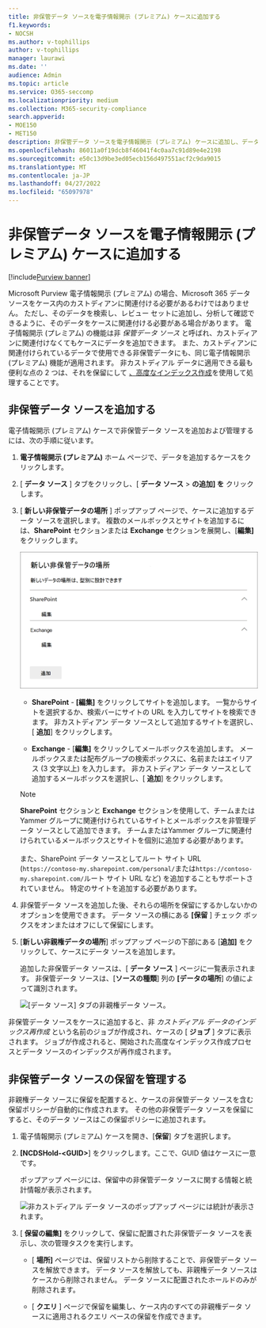 ```yaml
---
title: 非保管データ ソースを電子情報開示 (プレミアム) ケースに追加する
f1.keywords:
- NOCSH
ms.author: v-tophillips
author: v-tophillips
manager: laurawi
ms.date: ''
audience: Admin
ms.topic: article
ms.service: O365-seccomp
ms.localizationpriority: medium
ms.collection: M365-security-compliance
search.appverid:
- MOE150
- MET150
description: 非保管データ ソースを電子情報開示 (プレミアム) ケースに追加し、データ ソースを保留にすることができます。 非保管データ ソースはインデックスが再作成されるため、部分的にインデックスが作成されたとしてマークされたすべてのコンテンツは、完全かつ迅速に検索できるように再処理されます。
ms.openlocfilehash: 86011a0f19dcb8f46041f4c0aa7c91d89e4e2198
ms.sourcegitcommit: e50c13d9be3ed05ecb156d497551acf2c9da9015
ms.translationtype: MT
ms.contentlocale: ja-JP
ms.lasthandoff: 04/27/2022
ms.locfileid: "65097978"
---
```

# <a name="add-non-custodial-data-sources-to-an-ediscovery-premium-case"></a>非保管データ ソースを電子情報開示 (プレミアム) ケースに追加する

[!include[Purview banner](../includes/purview-rebrand-banner.md)]

Microsoft Purview 電子情報開示 (プレミアム) の場合、Microsoft 365 データ ソースをケース内のカストディアンに関連付ける必要があるわけではありません。 ただし、そのデータを検索し、レビュー セットに追加し、分析して確認できるように、そのデータをケースに関連付ける必要がある場合があります。 電子情報開示 (プレミアム) の機能は非 *保管データ ソース* と呼ばれ、カストディアンに関連付けなくてもケースにデータを追加できます。 また、カストディアンに関連付けられているデータで使用できる非保管データにも、同じ電子情報開示 (プレミアム) 機能が適用されます。 非カストディアル データに適用できる最も便利な点の 2 つは、それを保留にして [、高度なインデックス作成](indexing-custodian-data.md)を使用して処理することです。

## <a name="add-a-non-custodial-data-source"></a>非保管データ ソースを追加する

電子情報開示 (プレミアム) ケースで非保管データ ソースを追加および管理するには、次の手順に従います。

1. **電子情報開示 (プレミアム)** ホーム ページで、データを追加するケースをクリックします。

2. [ **データ ソース** ] タブをクリックし、[ **データ ソース** > **の追加] を** クリックします。

3. [ **新しい非保管データの場所** ] ポップアップ ページで、ケースに追加するデータ ソースを選択します。 複数のメールボックスとサイトを追加するには、**SharePoint** セクションまたは **Exchange** セクションを展開し、[**編集]** をクリックします。

   ![SharePoint サイトとExchangeメールボックスを非管理データ ソースとして追加します。](../media/NonCustodialDataSources1.png)

   - **SharePoint** - **[編集]** をクリックしてサイトを追加します。 一覧からサイトを選択するか、検索バーにサイトの URL を入力してサイトを検索できます。 非カストディアン データ ソースとして追加するサイトを選択し、[ **追加**] をクリックします。

   - **Exchange** - [**編集]** をクリックしてメールボックスを追加します。 メールボックスまたは配布グループの検索ボックスに、名前またはエイリアス (3 文字以上) を入力します。 非カストディアン データ ソースとして追加するメールボックスを選択し、[ **追加**] をクリックします。

   > [!NOTE]
   > **SharePoint** セクションと **Exchange** セクションを使用して、チームまたはYammer グループに関連付けられているサイトとメールボックスを非管理データ ソースとして追加できます。 チームまたはYammer グループに関連付けられているメールボックスとサイトを個別に追加する必要があります。<br/><br/> また、SharePoint データ ソースとしてルート サイト URL (`https://contoso-my.sharepoint.com/personal/`または`https://contoso-my.sharepoint.com/`ルート サイト URL など) を追加することもサポートされていません。 特定のサイトを追加する必要があります。

4. 非保管データ ソースを追加した後、それらの場所を保留にするかしないかのオプションを使用できます。 データ ソースの横にある **[保留** ] チェック ボックスをオンまたはオフにして保留にします。

5. [**新しい非親権データの場所**] ポップアップ ページの下部にある [**追加]** をクリックして、ケースにデータ ソースを追加します。

   追加した非保管データ ソースは、[ **データ ソース** ] ページに一覧表示されます。 非保管データ ソースは、[**ソースの種類**] 列の **[データの場所**] の値によって識別されます。

   ![[データ ソース] タブの非親権データ ソース。](../media/NonCustodialDataSources2.png)

非保管データ ソースをケースに追加すると、非 *カストディアル データのインデックス再作成* という名前のジョブが作成され、ケースの [ **ジョブ** ] タブに表示されます。 ジョブが作成されると、開始された高度なインデックス作成プロセスとデータ ソースのインデックスが再作成されます。

## <a name="manage-the-hold-for-non-custodial-data-sources"></a>非保管データ ソースの保留を管理する

非親権データ ソースに保留を配置すると、ケースの非保管データ ソースを含む保留ポリシーが自動的に作成されます。 その他の非保管データ ソースを保留にすると、そのデータ ソースはこの保留ポリシーに追加されます。

1. 電子情報開示 (プレミアム) ケースを開き、[**保留**] タブを選択します。

2. **[NCDSHold-\<GUID\>**] をクリックします。ここで、GUID 値はケースに一意です。

   ポップアップ ページには、保留中の非保管データ ソースに関する情報と統計情報が表示されます。

   ![非カストディアル データ ソースのポップアップ ページには統計が表示されます。](../media/NonCustodialDataSourcesHoldFlyout.png)

3. [ **保留の編集]** をクリックして、保留に配置された非保管データ ソースを表示し、次の管理タスクを実行します。

   - [ **場所]** ページでは、保留リストから削除することで、非保管データ ソースを解放できます。 データ ソースを解放しても、非親権データ ソースはケースから削除されません。 データ ソースに配置されたホールドのみが削除されます。

   - [ **クエリ** ] ページで保留を編集し、ケース内のすべての非親権データ ソースに適用されるクエリ ベースの保留を作成できます。
